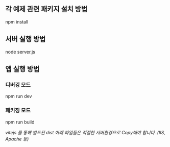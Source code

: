 

## 각 예제 관련 패키지 설치 방법
npm install

## 서버 실행 방법
node server.js

## 앱 실행 방법 

### 디버깅 모드
npm run dev

### 패키징 모드
npm run build

_vitejs 를 통해 빌드된 dist 아래 파일들은 적절한 서버환경으로 Copy해야 합니다. (IIS, Apache 등)_



